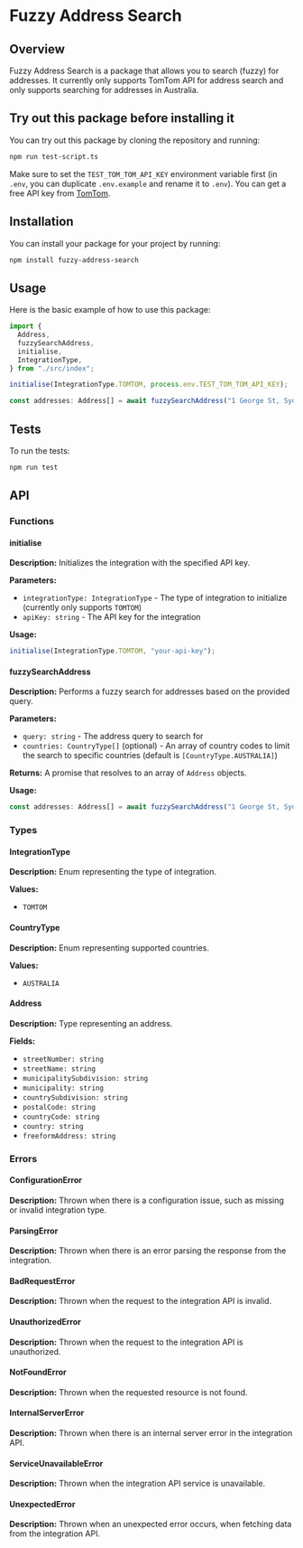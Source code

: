 # Fuzzy Address Search

## Overview

Fuzzy Address Search is a package that allows you to search (fuzzy) for addresses. It currently only supports TomTom API for address search and only supports searching for addresses in Australia.

## Try out this package before installing it

You can try out this package by cloning the repository and running:

```bash
npm run test-script.ts
```

Make sure to set the `TEST_TOM_TOM_API_KEY` environment variable first (in `.env`, you can duplicate `.env.example` and rename it to `.env`). You can get a free API key from [TomTom](https://developer.tomtom.com/).

## Installation

You can install your package for your project by running:

```bash
npm install fuzzy-address-search
```

## Usage

Here is the basic example of how to use this package:

```typescript
import {
  Address,
  fuzzySearchAddress,
  initialise,
  IntegrationType,
} from "./src/index";

initialise(IntegrationType.TOMTOM, process.env.TEST_TOM_TOM_API_KEY);

const addresses: Address[] = await fuzzySearchAddress("1 George St, Sydney");
```

## Tests

To run the tests:

```bash
npm run test
```

## API

### Functions

#### initialise

**Description:** Initializes the integration with the specified API key.

**Parameters:**

- `integrationType: IntegrationType` - The type of integration to initialize (currently only supports `TOMTOM`)
- `apiKey: string` - The API key for the integration

**Usage:**

```typescript
initialise(IntegrationType.TOMTOM, "your-api-key");
```

#### fuzzySearchAddress

**Description:** Performs a fuzzy search for addresses based on the provided query.

**Parameters:**

- `query: string` - The address query to search for
- `countries: CountryType[]` (optional) - An array of country codes to limit the search to specific countries (default is `[CountryType.AUSTRALIA]`)

**Returns:** A promise that resolves to an array of `Address` objects.

**Usage:**

```typescript
const addresses: Address[] = await fuzzySearchAddress("1 George St, Sydney");
```

### Types

#### IntegrationType

**Description:** Enum representing the type of integration.

**Values:**

- `TOMTOM`

#### CountryType

**Description:** Enum representing supported countries.

**Values:**

- `AUSTRALIA`

#### Address

**Description:** Type representing an address.

**Fields:**

- `streetNumber: string`
- `streetName: string`
- `municipalitySubdivision: string`
- `municipality: string`
- `countrySubdivision: string`
- `postalCode: string`
- `countryCode: string`
- `country: string`
- `freeformAddress: string`

### Errors

#### ConfigurationError

**Description:** Thrown when there is a configuration issue, such as missing or invalid integration type.

#### ParsingError

**Description:** Thrown when there is an error parsing the response from the integration.

#### BadRequestError

**Description:** Thrown when the request to the integration API is invalid.

#### UnauthorizedError

**Description:** Thrown when the request to the integration API is unauthorized.

#### NotFoundError

**Description:** Thrown when the requested resource is not found.

#### InternalServerError

**Description:** Thrown when there is an internal server error in the integration API.

#### ServiceUnavailableError

**Description:** Thrown when the integration API service is unavailable.

#### UnexpectedError

**Description:** Thrown when an unexpected error occurs, when fetching data from the integration API.
